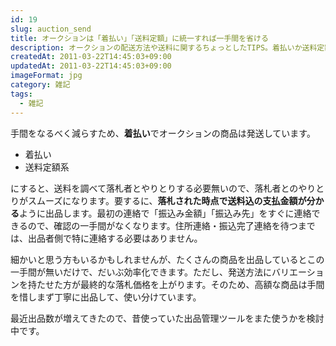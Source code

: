 ```yaml
---
id: 19
slug: auction_send
title: オークションは「着払い」「送料定額」に統一すれば一手間を省ける
description: オークションの配送方法や送料に関するちょっとしたTIPS。着払いか送料定額にすれば、最初の一手間を省けます。
createdAt: 2011-03-22T14:45:03+09:00
updatedAt: 2011-03-22T14:45:03+09:00
imageFormat: jpg
category: 雑記
tags:
  - 雑記
---
```


手間をなるべく減らすため、**着払い**でオークションの商品は発送しています。

  * 着払い
  * 送料定額系

にすると、送料を調べて落札者とやりとりする必要無いので、落札者とのやりとりがスムーズになります。要するに、**落札された時点で送料込の支払金額が分かる**ように出品します。最初の連絡で「振込み金額」「振込み先」をすぐに連絡できるので、確認の一手間がなくなります。住所連絡・振込完了連絡を待つまでは、出品者側で特に連絡する必要はありません。

細かいと思う方もいるかもしれませんが、たくさんの商品を出品しているとこの一手間が無いだけで、だいぶ効率化できます。ただし、発送方法にバリエーションを持たせた方が最終的な落札価格を上がります。そのため、高額な商品は手間を惜しまず丁寧に出品して、使い分けています。

最近出品数が増えてきたので、昔使っていた出品管理ツールをまた使うかを検討中です。
